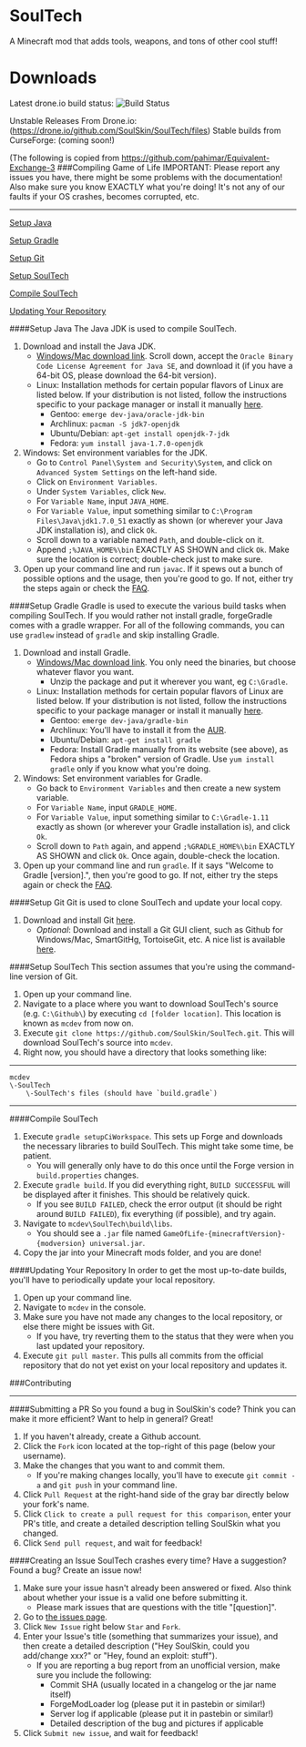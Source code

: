 # SoulTech
A Minecraft mod that adds tools, weapons, and tons of other cool stuff!

Downloads
===

Latest drone.io build status: ![Build Status](https://drone.io/github.com/SoulSkin/SoulTech/status.png)

Unstable Releases From Drone.io: (https://drone.io/github.com/SoulSkin/SoulTech/files)
Stable builds from CurseForge: (coming soon!)

(The following is copied from https://github.com/pahimar/Equivalent-Exchange-3
###Compiling Game of Life
IMPORTANT: Please report any issues you have, there might be some problems with the documentation!
Also make sure you know EXACTLY what you're doing!  It's not any of our faults if your OS crashes, becomes corrupted, etc.
***
[Setup Java](#setup-java)

[Setup Gradle](#setup-gradle)

[Setup Git](#setup-git)

[Setup SoulTech](#setup-SoulTech)

[Compile SoulTech](#compile-SoulTech)

[Updating Your Repository](#updating-your-repository)

####Setup Java
The Java JDK is used to compile SoulTech.

1. Download and install the Java JDK.
	* [Windows/Mac download link](http://www.oracle.com/technetwork/java/javase/downloads/jdk7-downloads-1880260.html).  Scroll down, accept the `Oracle Binary Code License Agreement for Java SE`, and download it (if you have a 64-bit OS, please download the 64-bit version).
	* Linux: Installation methods for certain popular flavors of Linux are listed below.  If your distribution is not listed, follow the instructions specific to your package manager or install it manually [here](http://www.oracle.com/technetwork/java/javase/downloads/jdk7-downloads-1880260.html).
		* Gentoo: `emerge dev-java/oracle-jdk-bin`
		* Archlinux: `pacman -S jdk7-openjdk`
		* Ubuntu/Debian: `apt-get install openjdk-7-jdk`
		* Fedora: `yum install java-1.7.0-openjdk`
2. Windows: Set environment variables for the JDK.
    * Go to `Control Panel\System and Security\System`, and click on `Advanced System Settings` on the left-hand side.
    * Click on `Environment Variables`.
    * Under `System Variables`, click `New`.
    * For `Variable Name`, input `JAVA_HOME`.
    * For `Variable Value`, input something similar to `C:\Program Files\Java\jdk1.7.0_51` exactly as shown (or wherever your Java JDK installation is), and click `Ok`.
    * Scroll down to a variable named `Path`, and double-click on it.
    * Append `;%JAVA_HOME%\bin` EXACTLY AS SHOWN and click `Ok`.  Make sure the location is correct; double-check just to make sure.
3. Open up your command line and run `javac`.  If it spews out a bunch of possible options and the usage, then you're good to go.  If not, either try the steps again or check the [FAQ](https://github.com/SoulSkin/SoulTech/wiki/Frequently-Asked-Questions).

####Setup Gradle
Gradle is used to execute the various build tasks when compiling SoulTech.
If you would rather not install gradle, forgeGradle comes with a gradle wrapper. For all of the following commands, you can use `gradlew` instead of `gradle` and skip installing Gradle.

1. Download and install Gradle.
	* [Windows/Mac download link](http://www.gradle.org/downloads).  You only need the binaries, but choose whatever flavor you want.
		* Unzip the package and put it wherever you want, eg `C:\Gradle`.
	* Linux: Installation methods for certain popular flavors of Linux are listed below.  If your distribution is not listed, follow the instructions specific to your package manager or install it manually [here](http://www.gradle.org/downloads).
		* Gentoo: `emerge dev-java/gradle-bin`
		* Archlinux: You'll have to install it from the [AUR](https://aur.archlinux.org/packages/gradle).
		* Ubuntu/Debian: `apt-get install gradle`
		* Fedora: Install Gradle manually from its website (see above), as Fedora ships a "broken" version of Gradle.  Use `yum install gradle` only if you know what you're doing.
2. Windows: Set environment variables for Gradle.
	* Go back to `Environment Variables` and then create a new system variable.
	* For `Variable Name`, input `GRADLE_HOME`.
	* For `Variable Value`, input something similar to `C:\Gradle-1.11` exactly as shown (or wherever your Gradle installation is), and click `Ok`.
	* Scroll down to `Path` again, and append `;%GRADLE_HOME%\bin` EXACTLY AS SHOWN and click `Ok`.  Once again, double-check the location.
3. Open up your command line and run `gradle`.  If it says "Welcome to Gradle [version].", then you're good to go.  If not, either try the steps again or check the [FAQ](https://github.com/SoulSkin/SoulTech/wiki/Frequently-Asked-Questions).


####Setup Git
Git is used to clone SoulTech and update your local copy.

1. Download and install Git [here](http://git-scm.com/download/).
	* *Optional*: Download and install a Git GUI client, such as Github for Windows/Mac, SmartGitHg, TortoiseGit, etc.  A nice list is available [here](http://git-scm.com/downloads/guis).

####Setup SoulTech
This section assumes that you're using the command-line version of Git.

1. Open up your command line.
2. Navigate to a place where you want to download SoulTech's source (e.g. `C:\Github\`) by executing `cd [folder location]`.  This location is known as `mcdev` from now on.
3. Execute `git clone https://github.com/SoulSkin/SoulTech.git`.  This will download SoulTech's source into `mcdev`.
4. Right now, you should have a directory that looks something like:

***
	mcdev
	\-SoulTech
		\-SoulTech's files (should have `build.gradle`)
***

####Compile SoulTech
1. Execute `gradle setupCiWorkspace`. This sets up Forge and downloads the necessary libraries to build SoulTech.  This might take some time, be patient.
	* You will generally only have to do this once until the Forge version in `build.properties` changes.
2. Execute `gradle build`. If you did everything right, `BUILD SUCCESSFUL` will be displayed after it finishes.  This should be relatively quick.
    * If you see `BUILD FAILED`, check the error output (it should be right around `BUILD FAILED`), fix everything (if possible), and try again.
3. Navigate to `mcdev\SoulTech\build\libs`.
    *  You should see a `.jar` file named `GameOfLife-{minecraftVersion}-{modversion} universal.jar`.
4. Copy the jar into your Minecraft mods folder, and you are done!

####Updating Your Repository
In order to get the most up-to-date builds, you'll have to periodically update your local repository.

1. Open up your command line.
2. Navigate to `mcdev` in the console.
3. Make sure you have not made any changes to the local repository, or else there might be issues with Git.
	* If you have, try reverting them to the status that they were when you last updated your repository.
4. Execute `git pull master`.  This pulls all commits from the official repository that do not yet exist on your local repository and updates it.

###Contributing
***
####Submitting a PR
So you found a bug in SoulSkin's code?  Think you can make it more efficient?  Want to help in general?  Great!

1. If you haven't already, create a Github account.
2. Click the `Fork` icon located at the top-right of this page (below your username).
3. Make the changes that you want to and commit them.
	* If you're making changes locally, you'll have to execute `git commit -a` and `git push` in your command line.
4. Click `Pull Request` at the right-hand side of the gray bar directly below your fork's name.
5. Click `Click to create a pull request for this comparison`, enter your PR's title, and create a detailed description telling SoulSkin what you changed.
6. Click `Send pull request`, and wait for feedback!

####Creating an Issue
SoulTech crashes every time?  Have a suggestion?  Found a bug?  Create an issue now!

1. Make sure your issue hasn't already been answered or fixed.  Also think about whether your issue is a valid one before submitting it.
	* Please mark issues that are questions with the title "[question]".
2. Go to [the issues page](http://github.com/SoulSkin/SoulTech/issues).
3. Click `New Issue` right below `Star` and `Fork`.
4. Enter your Issue's title (something that summarizes your issue), and then create a detailed description ("Hey SoulSkin, could you add/change xxx?" or "Hey, found an exploit:  stuff").
	* If you are reporting a bug report from an unofficial version, make sure you include the following:
		* Commit SHA (usually located in a changelog or the jar name itself)
		* ForgeModLoader log (please put it in pastebin or similar!)
		* Server log if applicable (please put it in pastebin or similar!)
		* Detailed description of the bug and pictures if applicable
5. Click `Submit new issue`, and wait for feedback!
